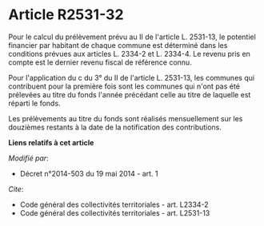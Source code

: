 # Article R2531-32

Pour le calcul du prélèvement prévu au II de l'article L. 2531-13, le potentiel financier par habitant de chaque commune est
déterminé dans les conditions prévues aux articles L. 2334-2 et L. 2334-4. Le revenu pris en compte est le dernier revenu
fiscal de référence connu.

Pour l'application du c du 3° du II de l'article L. 2531-13, les communes qui contribuent pour la première fois sont les
communes qui n'ont pas été prélevées au titre du fonds l'année précédant celle au titre de laquelle est réparti le fonds. 

Les prélèvements au titre du fonds sont réalisés mensuellement sur les douzièmes restants à la date de la notification des
contributions.

**Liens relatifs à cet article**

_Modifié par_:

  - Décret n°2014-503 du 19 mai 2014 - art. 1

_Cite_:

  - Code général des collectivités territoriales - art. L2334-2
  - Code général des collectivités territoriales - art. L2531-13
